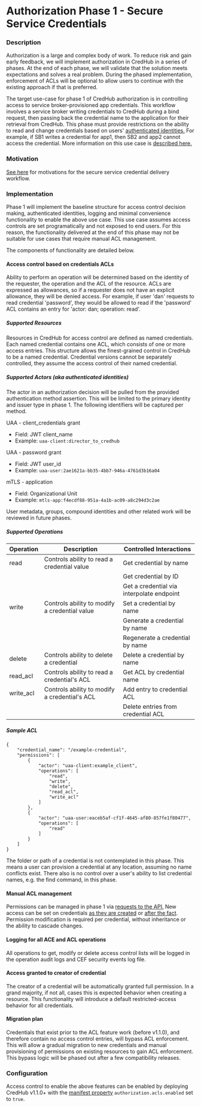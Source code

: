 # Authorization Phase 1 - Secure Service Credentials

### Description

Authorization is a large and complex body of work. To reduce risk and gain early feedback, we will implement authorization in CredHub in a series of phases. At the end of each phase, we will validate that the solution meets expectations and solves a real problem. During the phased implementation, enforcement of ACLs will be optional to allow users to continue with the existing approach if that is preferred. 

The target use-case for phase 1 of CredHub authorization is in controlling access to service broker-provisioned app credentials. This workflow involves a service broker writing credentials to CredHub during a bind request, then passing back the credential name to the application for their retrieval from CredHub. This phase must provide restrictions on the ability to read and change credentials based on users' [authenticated identities.](authentication-identities.md) For example, if SB1 writes a credential for app1, then SB2 and app2 cannot access the credential. More information on this use case is [described here.](secure-service-credentials.md)

### Motivation

[See here](secure-service-credentials.md#motivation) for motivations for the secure service credential delivery workflow.

### Implementation

Phase 1 will implement the baseline structure for access control decision making, authenticated identities, logging and minimal convenience functionality to enable the above use case. This use case assumes access controls are set programatically and not exposed to end users. For this reason, the functionality delivered at the end of this phase may not be suitable for use cases that require manual ACL management. 

The components of functionality are detailed below. 

#### Access control based on credentials ACLs

Ability to perform an operation will be determined based on the identity of the requester, the operation and the ACL of the resource. ACLs are expressed as allowances, so if a requester does not have an explicit allowance, they will be denied access. For example, if user 'dan' requests to read credential 'password', they would be allowed to read if the 'password' ACL contains an entry for 'actor: dan; operation: read'. 

##### Supported Resources 

Resources in CredHub for access control are defined as named credentials. Each named credential contains one ACL, which consists of one or more access entries. This structure allows the finest-grained control in CredHub to be a named credential. Credential versions cannot be separately controlled, they assume the access control of their named credential. 

##### Supported Actors (aka authenticated identities)

The actor in an authorization decision will be pulled from the provided authentication method assertion. This will be limited to the primary identity and issuer type in phase 1. The following identifiers will be captured per method. 

UAA - client_credentials grant
* Field: JWT client_name
* Example: `uaa-client:director_to_credhub`

UAA - password grant
* Field: JWT user_id
* Example: `uaa-user:2ae1621a-bb35-4bb7-946a-4761d3b16a04`

mTLS - application
* Field: Organizational Unit
* Example: `mtls-app:f4ecdf88-951a-4a1b-ac09-a8c294d3c2ae`

User metadata, groups, compound identities and other related work will be reviewed in future phases.  

##### Supported Operations

| Operation | Description | Controlled Interactions |
| --- | --- | --- |
| read | Controls ability to read a credential value | Get credential by name |
| | | Get credential by ID |
| | | Get a credential via interpolate endpoint |
| write | Controls ability to modify a credential value | Set a credential by name |
| | | Generate a credential by name |
| | | Regenerate a credential by name |
| delete | Controls ability to delete a credential | Delete a credential by name |
| read_acl | Controls ability to read a credential's ACL | Get ACL by credential name |
| write_acl | Controls ability to modify a credential's ACL | Add entry to credential ACL |
| | | Delete entries from credential ACL |

##### Sample ACL
```
{
    "credential_name": "/example-credential",
    "permissions": [
        {
            "actor": "uaa-client:example_client",
            "operations": [
                "read",
                "write",
                "delete",
                "read_acl",
                "write_acl"
            ]
        },
        {
            "actor": "uaa-user:eaceb5af-cf1f-4645-af80-857fe1f80477",
            "operations": [
                "read"
            ]
        }
    ]
}
```

The folder or path of a credential is not contemplated in this phase. This means a user can provision a credential at any location, assuming no name conflicts exist. There also is no control over a user's ability to list credential names, e.g. the find command, in this phase. 

#### Manual ACL management

Permissions can be managed in phase 1 via [requests to the API.][1] New access can be set on credentials [as they are created][2] or [after the fact][3]. Permission modification is required per credential, without inheritance or the ability to cascade changes.

[1]:https://credhub-api.cfapps.io/#permissions
[2]:https://credhub-api.cfapps.io/#type-value19
[3]:https://credhub-api.cfapps.io/#add-permissions

#### Logging for all ACE and ACL operations

All operations to get, modify or delete access control lists will be logged in the operation audit logs and CEF security events log file.  

#### Access granted to creator of credential

The creator of a credential will be automatically granted full permission. In a grand majority, if not all, cases this is expected behavior when creating a resource. This functionality will introduce a default restricted-access behavior for all credentials. 

#### Migration plan

Credentials that exist prior to the ACL feature work (before v1.1.0), and therefore contain no access control entries, will bypass ACL enforcement. This will allow a gradual migration to new credentials and manual provisioning of permissions on existing resources to gain ACL enforcement. This bypass logic will be phased out after a few compatibility releases. 

### Configuration

Access control to enable the above features can be enabled by deploying CredHub v1.1.0+ with the [manifest property][4] `authorization.acls.enabled` set to `true`.

[4]:https://github.com/pivotal-cf/credhub-release/blob/1.2.0/jobs/credhub/spec#L140-L142
 
